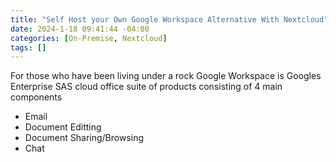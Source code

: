 ```yaml
---
title: "Self Host your Own Google Workspace Alternative With Nextcloud"
date: 2024-1-18 09:41:44 -04:00
categories: [On-Premise, Nextcloud]
tags: []
---
```


For those who have been living under a rock Google Workspace is Googles Enterprise SAS cloud office suite of products consisting of 4 main components
* Email
* Document Editting
* Document Sharing/Browsing
* Chat

